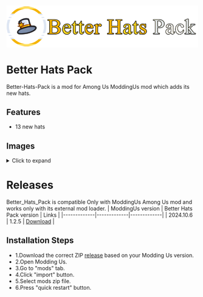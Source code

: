 ![Alt text](https://raw.githubusercontent.com/RSE-E/Better_Hats_Pack/refs/heads/main/logo.png?token=GHSAT0AAAAAAC2VESA4FFFFKJ3VOC4MP34CZZ56PUA)
# Better Hats Pack
Better-Hats-Pack is a mod for Among Us ModdingUs mod which adds its new hats.
## Features
- 13 new hats
## Images
<details>
<summary>Click to expand</summary>
Nothing here yet.
</details>

# Releases

Better_Hats_Pack is compatible Only with ModdingUs Among Us mod and works only with its external mod loader.
| ModdingUs version | Better Hats Pack version | Links |
|-------------|-------------|-------------|
|  2024.10.6    | 1.2.5 | [Download](https://github.com/user-attachments/files/17831099/Better_Hats_Pack1.2.5.zip) |
## Installation Steps
- 1.Download the correct ZIP
[release](https://github.com/RSE-E/Better_Hats_Pack/releases) based on your Modding Us version.
- 2.Open Modding Us.
- 3.Go to "mods" tab.
- 4.Click "import" button.
- 5.Select mods zip file.
- 6.Press "quick restart" button.
